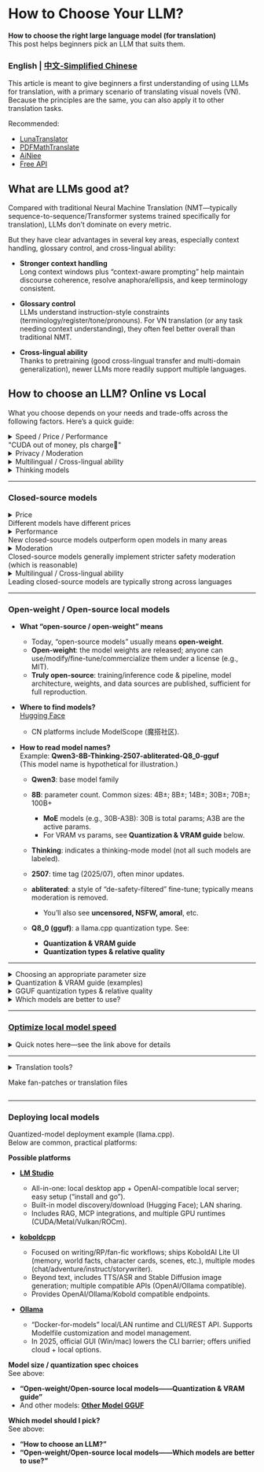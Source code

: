 # How to Choose Your LLM?
**How to choose the right large language model (for translation)**  </br>
This post helps beginners pick an LLM that suits them.

### English | [中文-Simplified Chinese](README.md)
This article is meant to give beginners a first understanding of using LLMs for translation, with a primary scenario of translating visual novels (VN). Because the principles are the same, you can also apply it to other translation tasks.

Recommended:
- [LunaTranslator](https://github.com/HIllya51/LunaTranslator)
- [PDFMathTranslate](https://github.com/PDFMathTranslate/PDFMathTranslate-next)
- [AiNiee](https://github.com/NEKOparapa/AiNiee)
- [Free API](Freellmapi.md)


## What are LLMs good at?
Compared with traditional Neural Machine Translation (NMT—typically sequence-to-sequence/Transformer systems trained specifically for translation), LLMs don’t dominate on every metric. </br>

But they have clear advantages in several key areas, especially context handling, glossary control, and cross-lingual ability:

- **Stronger context handling**</br>
  Long context windows plus “context-aware prompting” help maintain discourse coherence, resolve anaphora/ellipsis, and keep terminology consistent.

- **Glossary control**</br>
  LLMs understand instruction-style constraints (terminology/register/tone/pronouns). For VN translation (or any task needing context understanding), they often feel better overall than traditional NMT.

- **Cross-lingual ability**</br>
  Thanks to pretraining (good cross-lingual transfer and multi-domain generalization), newer LLMs more readily support multiple languages.


## How to choose an LLM? Online vs Local
What you choose depends on your needs and trade-offs across the following factors. Here’s a quick guide:</br>

<details>
  <summary>Speed / Price / Performance  </br>
  "CUDA out of money, pls charge💸"</summary>   </br>
  
LLMs can be:
- **Local models**
- **Online models**
  - **Official APIs** (online)
  - **Third-party hosted APIs** (online)
  
Local (self-hosted) means you run the LLM on your own PC/server.

How big a model you can run depends on **GPU memory bandwidth / VRAM size / compute**.
  
- Whether **local** or **online API**, there are cost trade-offs. </br>
  Local needs a GPU; online APIs are pay-as-you-go. Prices depend on model size and your token usage.</br>
Bigger model / faster speed = better quality = more VRAM + more CUDA cores = higher API cost
  - Google offers a **free-tier API**. Gemini 2.0 Flash is usually stronger than ~70% of small open models, but comes with quota limits. Bigger models = tighter limits.</br>

- If you don’t have an 8GB+ GPU (6GB is often the bare minimum; Mac: 16GB unified memory), **consider** [**Free API**](Freellmapi.md)
  - There are similar third-party platforms in CN providing some free tokens.
  - The author hasn’t used AMD AI Max+ 395 series, compatibility/perf unknown.
    - Design is similar to Mac unified memory but with lower bandwidth (vs M3) and insufficient compute to fully exploit 128GB.

- With a 6GB+ VRAM GPU you can try local deployment.
    - See **Open-weight/Open-source locally — Quantization & VRAM guide** below.
      - For **<6GB VRAM**, also see [**Other Model GGUF**](OtherModels_gguf.md)
        - Usually, <4B models struggle to keep translation quality; 8B is a good “sweet spot.”

 </details>

 <details>
  <summary>Privacy / Moderation</summary>  

  -  **Local models**: generally no privacy leakage (runs on your machine). Only moderation remains (you can choose fine-tuned models to avoid it).
  -  **Google AI Studio / free-tier [API](Freellmapi.md)**: privacy isn’t a concern because there’s no private data to protect here (joke). Google states free-tier data may be used for training; there’s no opt-out.
  -  **Paid APIs**: true E2EE is not feasible yet. TEE/Confidential Computing (CC-ON) depends on the cloud provider.
      - Most providers offer transport + at-rest encryption; plaintext is visible server-side. They promise to protect and regularly delete your data, and provide opt-out from training.
      - Moderation exists. Newer models are typically stricter (more advanced safety). Official APIs are usually stricter than third-party hosts.
  - **Third-party hosted open-source models**: you can choose fine-tuned variants that reduce/disable moderation (platform-level moderation unknown).
</details>

 <details>
  <summary>Multilingual / Cross-lingual ability</summary>  
   
  - Multilingual strength depends on the base model’s corpus, size, and training techniques.
    - Domain-/language-tuned models reinforce certain areas vs their base model.</br>
      - Example: [SakuraLLM](https://github.com/SakuraLLM/SakuraLLM) continues pretraining and fine-tuning on general Japanese and light-novel/Galgame bilingual (ZH-JA) data; it improves those domains sharply but degrades in other domains/languages, losing many of the base model (Qwen2.5) capabilities. Best used for translation tasks.
</details>

<details> 
  <summary>Thinking models</summary>  
  
  - “Thinking” mode strengthens contextual understanding and instruction following.</br>
    In theory it yields better whole-document translation when context linkage matters (vs non-thinking mode).
    - Quality still depends on the training corpus.
  - But it’s slower, and chain-of-thought consumes lots of tokens—usually not ideal for real-time translation.
  
</details>

---------

### Closed-source models

<details> 
  <summary>Price</br>
Different models have different prices</summary>  

Using a $10 usage budget on Gemini official API as a quick estimate:

| Feature       | 2.5 Pro | 2.5 Flash | 2.5 Flash-Lite |
| :----------- | :-----: | :-------: | :------------: |
| Input limit (or) | ~8M | ~33.3M | ~100M |
| Output limit | ~1M | ~4M | ~25M |
| Cost = input tokens * unit price + output tokens * unit price |

1. Thinking tokens not included here  
2. 100 tokens ≈ 75 English words  
3. Or assume a small chat-style call ≈ 1,000 input + 500 output tokens per call.</br>
2.5 Pro: ≈ 1,600 calls</br>
2.5 Flash: ≈ 6,450 calls</br>
2.5 Flash-Lite or 2.0 Flash: ≈ 33,000 calls</br>

> Google provides a free-tier API.  
> But it’s limited by:
> - Requests per minute (RPM)
> - Tokens per minute (TPM)
> - Requests per day (RPD)  
> Daily quota resets at midnight Pacific Time.

| Model                  | Official API free-tier (baseline)         | Common/observed limits in AI Studio |
|------------------------|-------------------------------------------|-------------------------------------|
| Gemini 2.5 Pro         | 5 RPM / 250k TPM / 100 RPD                | Not consistently shown              |
| Gemini 2.5 Flash       | 10 RPM / 250k TPM / 250 RPD               | Often 10 RPM / 500 RPD; some use-cases dropped to 250 RPD since 2025-06 |
| Gemini 2.5 Flash-Lite  | 15 RPM / 250k TPM / 1000 RPD              | Often 15 RPM / 500 RPD              |
| Gemini 2.0 Flash       | 15 RPM / 1M TPM / 200 RPD                 | Often 15 RPM / 1500 RPD             |
| Gemini 2.0 Flash-Lite  | 30 RPM / 1M TPM / 200 RPD                 | Often 30 RPM / 1500 RPD             |

\* AI Studio vs API: AI Studio usage is “free forever,” but its UI quotas don’t always match the API docs exactly; Google adjusts them periodically (e.g., 2.5 Flash RPD observed dropping from 500 to 250).
</details>
  
<details> 
  <summary>Performance</br>  
New closed-source models outperform open models in many areas</summary>  
  
Representatives (as of 2025/08):
  - xAI (Grok-4)
  - OpenAI (GPT-5)
  - Google (Gemini 2.5 Pro)
  - Anthropic (Claude 4)</br>
  Within a family, larger models are stronger (Gemini 2.5 Pro > Flash > Lite).

See various benchmarks on [Kaggle](https://www.kaggle.com/benchmarks).
</details>

<details> 
  <summary>Moderation</br>    
Closed-source models generally implement stricter safety moderation (which is reasonable)</summary> 

**Rough moderation strictness (weaker → stronger):**</br>
Grok-3/4 (easier to bypass) ≤ Claude 3.7 ≤ Gemini 2.0 series < Gemini 2.5 series < OpenAI third-party APIs <<< OpenAI (hard to bypass)
1. Gemini 2.5 free tier appears stricter.
2. Web/client Chat versions are stricter than APIs.
3. Third-party hosting tends to be less strict than official APIs.

</details>

<details>
  <summary>Multilingual / Cross-lingual ability</br>   
Leading closed-source models are typically strong across languages</summary> 

| Model | Verifiable count | Basis (scope) | Notes |
|---|---:|---|---|
| **xAI Grok-3** | **27** | Official language list (model) | Vendor-listed supported text languages. |
| **xAI Grok-4** | — | — | **Undisclosed**. |
| **OpenAI GPT-4** | **26** | Evaluation coverage (translated MMLU) | Eval includes 26 languages; eval ≠ upper bound. |
| **OpenAI GPT-4o** | **More than GPT-4** | Official statement |   |
| **OpenAI GPT-5** | — | — | **Undisclosed**. |
| **Google Gemini 2.5 Pro** | **37** / **40+** | Dev prompt languages / Web app UI | Two counts: dev list 37; Web UI “40+”. |
| **Anthropic Claude 3.7 / 4 / 4.1** | **15** / **11** | Official eval coverage / Product/UI languages | Eval: English + 14 non-English (15 total); UI languages: 11. |

<details> 
  <summary>Grok-3</summary> 
  
> English, Spanish, French, Afrikaans, Arabic, Bengali, Welsh, German, Greek, Indonesian, Icelandic, Italian, Japanese, Korean, Latvian, Marathi, Nepali, Punjabi, Polish, Russian, Swahili, Telugu, Thai, Turkish, Ukrainian, Urdu, Chinese </br>
  
</details>

<details> 
  <summary>GPT-4</summary> 
  
> English, Italian, Afrikaans, Spanish, German, French, Indonesian, Russian, Polish, Ukrainian, Greek, Latvian, Mandarin (Chinese), Arabic, Turkish, Japanese, Swahili, Welsh, Korean, Icelandic, Bengali, Urdu, Nepali, Thai, Punjabi, Marathi, Telugu </br>
</details>

<details> 
  <summary>Gemini</summary>  
> Arabic, Bengali, Bulgarian, Chinese (Simplified/Traditional), Croatian, Czech, Danish, Dutch, English, Estonian, Persian, Finnish, French, German, Greek, Gujarati, Hebrew, Hindi, Hungarian, Indonesian, Italian, Japanese, Kannada, Korean, Latvian, Lithuanian, Malayalam, Marathi, Norwegian, Polish, Portuguese, Romanian, Russian, Serbian, Slovak, Slovenian, Spanish, Swahili, Swedish, Tamil, Telugu, Thai, Turkish, Ukrainian, Urdu, Vietnamese
</details>

<details> 
  <summary>Claude</summary> 
  
> English (baseline), Spanish, Portuguese (Brazil), Italian, French, Indonesian, German, Arabic, Chinese (Simplified), Korean, Japanese, Hindi, Bengali, Swahili, Yoruba
</details>

</details>

-------
### Open-weight / Open-source local models
- **What “open-source / open-weight” means**
  - Today, “open-source models” usually means **open-weight**.  </br>
  - **Open-weight**: the model weights are released; anyone can use/modify/fine-tune/commercialize them under a license (e.g., MIT). </br>
  - **Truly open-source**: training/inference code & pipeline, model architecture, weights, and data sources are published, sufficient for full reproduction.

- **Where to find models?** </br>
[Hugging Face](https://huggingface.co/)  
  - CN platforms include ModelScope (魔搭社区).

- **How to read model names?** </br>
Example: **Qwen3-8B-Thinking-2507-abliterated-Q8_0-gguf** </br>
(This model name is hypothetical for illustration.)</br>

  - **Qwen3**: base model family
    
  - **8B**: parameter count. Common sizes: 4B±; 8B±; 14B±; 30B±; 70B±; 100B+
    - **MoE** models (e.g., 30B-A3B): 30B is total params; A3B are the active params.
    - For VRAM vs params, see **Quantization & VRAM guide** below.
      
  - **Thinking**: indicates a thinking-mode model (not all such models are labeled).
  
  - **2507**: time tag (2025/07), often minor updates.
  
  - **abliterated**: a style of “de-safety-filtered” fine-tune; typically means moderation is removed.
    - You’ll also see **uncensored, NSFW, amoral**, etc.
   
  - **Q8_0 (gguf)**: a llama.cpp quantization type. See:
    - **Quantization & VRAM guide**
    - **Quantization types & relative quality**

--------

<details> 
  <summary>Choosing an appropriate parameter size</summary> 
  
  - Typically, GPU VRAM > model file size + context usage.
  - Bigger model × more data × more compute → better results (scaling law).
    - For example: Qwen3-4B < Qwen3-8B < Qwen3-14B < Qwen3-32B
  - Common open-model size tiers: 4B±; 8B±; 14B±; 32B±; 70B±; 100B+
    - <4B models often yield poor translation quality—test on Hugging Face if curious.
    - For MoE, consider the **total** parameter count.
> Note: A conservative VRAM estimate is “model file size + ~1GB headroom.” Longer context or placing KV cache on-GPU requires more VRAM.</br>
>
> If you exceed VRAM (spilling into system RAM), speed drops sharply (except on unified-memory systems).</br>
>
> In theory, larger models translate better; family-to-family comparisons are tricky.

</details>

<details> 
  <summary>Quantization & VRAM guide (examples)</summary> 
  
Using Qwen3 GGUF sizes with llama.cpp as examples.</br>
Here we only discuss GGUF models supported by llama.cpp (deployable via Ollama / LM Studio etc.). (MLX is similar.)</br>

#### Qwen3-8B (GGUF)

| Quantization | Model file size | Recommended VRAM (weights + headroom) |
|---|---:|---:|
| Q4_K_M | 5.03 GB | ≥ 6 GB |
| Q5_0 | 5.72 GB | ≥ 7/8 GB |
| Q5_K_M | 5.85 GB | ≥ 7/8 GB |
| Q6_K | 6.73 GB | ≥ 8 GB |
| Q8_0 | 8.71 GB | ≥ 10 GB |

#### Qwen3-14B (GGUF)

| Quantization | Model file size | Recommended VRAM (weights + headroom) |
|---|---:|---:|
| Q4_K_M | 9.00 GB | ≥ 11/12 GB |
| Q5_0 | 10.3 GB | ≥ 12 GB |
| Q5_K_M | 10.5 GB | ≥ 12 GB |
| Q6_K | 12.1 GB | ≥ 14/16 GB |
| Q8_0 | 15.7 GB | ≥ 18/20 GB |

See more examples for other sizes | [**Other MODEL GGUF**](OtherModels_gguf.md)   
\* *On Apple Mac (M1+), unified memory = RAM + VRAM. After subtracting 6–8GB for system/apps, the remainder approximates usable VRAM (many optimizations may need more memory).*</br>
\* *For MoE (e.g., Qwen3-30B-A3B): total params = 30B, all must load; A3B are just the active params.*</br>
</details>

<details> 
  <summary>GGUF quantization types & relative quality</summary> 

> Note: “Quality” here is an **experience-based** tiering of overall closeness to FP16 + common community metrics (e.g., perplexity/objective evals). The same quant level can vary by model/task. `_K` denotes newer K-quant; `_S/_M` are mixed strategies—`_M` is usually higher quality than `_S`.

| Quantization | Theoretical bpw* | Relative quality (vs FP16) | Typical use / advice | Notes |
|---|---:|---|---|---|
| **Q8_0** | ≈ 8.0 | Highest (near FP16) | When VRAM is plenty and you want FP16-like fidelity or rigorous evals | “Legacy” method but the highest-quality quant; negligible drop vs FP16 |
| **Q6_K** | 6.5625 | Very high (near Q8_0) | Aim for high quality while saving VRAM | K-Quant; better quality/size than same-bit legacy |
| **Q5_K_M** | 5.5 | High | A great 5-bit default; deployment “sweet spot” | `_M` prioritizes quality over `_S` |
| **Q5_0** | ≈ 5.0 | Medium–High | Consider only for old workflows | Legacy; usually worse than Q5_K_* |
| **Q4_K_M** | 4.5 | Medium (best among many 4-bit options) | Tight VRAM yet usable quality; common balance | Often the 4-bit go-to |
| **Q4_K_S** | ≈ 4.5 | Medium–Low (lower than `_M`) | When you need speed/smaller size in 4-bit | More aggressive mix, slight quality drop |
| **Q4_0** | ≈ 4.0 | Medium–Low | Compatibility/contrast only | Legacy; generally not recommended* |
| **Q3_K_M** | 3.4375 | Low | Extreme memory/edge devices | Noticeable degradation; not recommended |

Further reading: https://gist.github.com/Artefact2/b5f810600771265fc1e39442288e8ec9

\* *bpw (bits per weight) are approximate/official numbers; some legacy formats (Q4_0/Q5_0) have extra overhead not precisely specified—shown as “≈”.*</br>
\* *Special case: Gemma 3 12B Instruct QAT is q4_0, but quantization-aware training (QAT) makes its quality/speed far above typical q4.*</br> 
</details>

</details>

<details> 
  <summary>Which models are better to use?</summary> 

  - **In most cases, newer is better**: newer training techniques/more data → generally stronger multilingual ability.</br>
  - **Bigger is better (within your VRAM)**:
    - Different sizes at different quant levels?  
      For translation, **Q5_K_M** and above show little loss. So, Qwen3-8B-Q8_0/FP16 < Qwen3-14B-Q5_K_M (for translation quality).
      - QAT (Quantization-Aware Training), e.g., Gemma 3 12B Instruct QAT q4, can outperform traditional q4 on both quality and speed.
    - For translation & instruction following you usually **don’t need Q8**; **Q6_K** and above are typically indistinguishable in quality.
  
  - **Language fine-tunes**: English is usually best supported (most data). Other languages depend on data quantity/quality and training methods.</br>
    Community fine-tunes (suffix like -JP) use Japanese data to significantly strengthen EN↔JA, but targeted fine-tunes often weaken other languages.
    > Due to uneven multilingual corpora, tokenizer effects, and limited capacity, the fewer the multilingual data and the smaller the model, the more pronounced this trade-off.
    
  - **Unmoderated**: If your content trips safety filters, choose an unmoderated model, e.g.:
    - Qwen3-8B-abliterated
    - gemma-3-27b-it-abliterated
    - Llama-3-70b-Uncensored
    - Dhanishtha-nsfw
    - amoral-gemma3-12B </br>   
    (Suffixes like abliterated / uncensored / NSFW / amoral indicate de-moderation; others include “evil”, etc.)  
    Depending on technique, these may sacrifice some quality.

</details>

-----------
    
### [Optimize local model speed](Model_Speed.md) </br>
<details> 
  <summary>Quick notes here—see the link above for details</summary>   </br>
    
Using LM STUDIO as an example:
<p align="center">
  <img src="./LM%20STUDIO.png" width="800" alt="LM Studio screenshot">
</p>

1. **Context Length** </br>
Max tokens the model can “remember/process” per run (prompt + generated output). Larger windows handle longer texts but require much more RAM/VRAM and compute; exceeding the true max can cause odd outputs.
2. **GPU Offload** </br>
How many layers run on GPU (llama.cpp `n_gpu_layers` / `-ngl`; `-1` or >#layers ≈ full offload). More GPU layers boost throughput but are VRAM-limited; the rest runs on CPU.
3. **CPU Thread Pool Size** </br>
Number of CPU threads during inference (`n_threads`). More threads ≠ linear gains; near physical cores/system default is typical.
4. **Evaluation Batch Size (n_batch)** </br>
How many tokens are fed in parallel during prefill. Larger batch → higher throughput but more RAM/VRAM; semantics unaffected.
5. **RoPE Frequency Base** </br>
Controls rotary position encoding base frequency; sometimes increased for longer-context stability (model/impl dependent).
6. **RoPE Frequency Scale** </br>
Scaling factor for RoPE; used with the above for extending effective context.
7. **Offload KV Cache to GPU Memory** </br>
Put K/V cache and KQV ops on GPU to ease CPU/RAM pressure and speed up long contexts; availability varies.
8. **Keep Model in Memory** </br>
Avoid unloading weights between calls for snappier reuse; costs RAM.
9. **Try mmap()** </br>
Map weights from disk on demand; speeds loading and reduces resident memory. (llama.cpp uses mmap by default; can disable if needed.)
10. **Seed** </br>
Fix randomness for reproducibility.
11. **Flash Attention (experimental/optional)** </br>
A more efficient attention implementation that reduces memory traffic and speeds long-sequence inference; availability varies.
12. **K Cache Quantization Type (experimental)** </br>
Quantize the K cache to cut memory/VRAM with minimal loss; stability varies by backend/hardware.
13. **V Cache Quantization Type (experimental)** </br>
Same idea for the V cache; often paired with K quantization for long contexts on small GPUs.
14. **Speculative Decoding** | [**LM STUDIO intro**](https://lmstudio.ai/blog/lmstudio-v0.3.10) </br>
Use a small, fast “draft” model to propose tokens that the large “main” model quickly verifies; improves speed without changing the final distribution.
> In most cases, keeping RoPE/KV defaults is fine; some models are sensitive.

</details>   

---------

<details> 
  <summary>Translation tools?</br>
  
Make fan-patches or translation files</summary> 

  - [**LunaTranslator**](https://github.com/HIllya51/LunaTranslator) — an all-in-one translator for visual novels/galgames. Supports text hooking (HOOK/OCR/clipboard/ASR/file translation), multiple online/local engines, pre-translation & caching, Python extensions; plus TTS, Japanese tokenization & furigana, dictionaries (MDICT/online), Anki flashcards, Yomitan plugins, etc.

  - [AiNiee](https://github.com/NEKOparapa/AiNiee) — one-click AI long-text translator. Fits common game text workflows (MTool, Ren’Py, Translator++), and many formats (i18next, EPUB/TXT, SRT/VTT/LRC, Word/PDF/Markdown). Auto file & language detection, context consistency & glossary, AI polishing/layout/term extraction; configurable for online and local models.

  - [LinguaGacha](https://github.com/neavo/LinguaGacha) — “nearly zero-config” multi-language text translator. Supports subtitles/ebooks/game texts, compatible with many online/local models (Claude/ChatGPT/etc.), emphasizes speed and preservation of format/code style. Many WOLF/Ren’Py/RPGMaker/Kirikiri games can be “translate-and-play,” with CLI and guides.

  - [BallonsTranslator](https://github.com/dmMaze/BallonsTranslator) — DL-assisted translation & typesetting for comics/webtoons. One-click MT, WYSIWYG text editing (find/replace, batch styles), image editing & inpainting (masks/heal), OCR detection; Windows packaged build or Python source; compatible with many MT/LLM and offline models.

</details>    

-----------
### Deploying local models
Quantized-model deployment example (llama.cpp). </br>
Below are common, practical platforms:

**Possible platforms** 
- [**LM Studio**](https://lmstudio.ai/)  </br>
  - All-in-one: local desktop app + OpenAI-compatible local server; easy setup (“install and go”). </br>
  - Built-in model discovery/download (Hugging Face); LAN sharing.</br>
  - Includes RAG, MCP integrations, and multiple GPU runtimes (CUDA/Metal/Vulkan/ROCm). </br>

- [**koboldcpp**](https://github.com/LostRuins/koboldcpp)  </br>
  - Focused on writing/RP/fan-fic workflows; ships KoboldAI Lite UI (memory, world facts, character cards, scenes, etc.), multiple modes (chat/adventure/instruct/storywriter).</br>
  - Beyond text, includes TTS/ASR and Stable Diffusion image generation; multiple compatible APIs (OpenAI/Ollama compatible).</br>
  - Provides OpenAI/Ollama/Kobold compatible endpoints.</br>

- [**Ollama**](https://ollama.com/) </br>
  - “Docker-for-models” local/LAN runtime and CLI/REST API. Supports Modelfile customization and model management.</br>
  - In 2025, official GUI (Win/mac) lowers the CLI barrier; offers unified cloud + local options.

**Model size / quantization spec choices**  </br>
See above: 
- **“Open-weight/Open-source local models——Quantization & VRAM guide”**
- And other models: [**Other Model GGUF**](OtherModels_gguf.md) 

**Which model should I pick?** </br>
See above: 
 - **“How to choose an LLM?”**
 - **“Open-weight/Open-source local models——Which models are better to use?”** </br>
